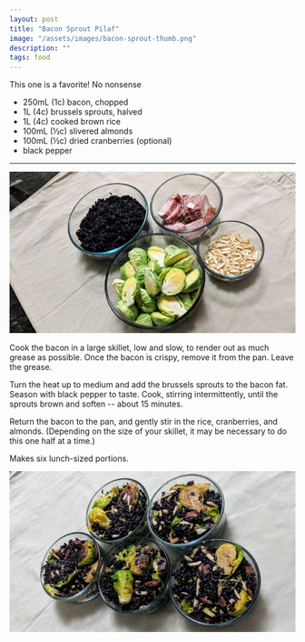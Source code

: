 ```yaml
---
layout: post
title: "Bacon Sprout Pilaf"
image: "/assets/images/bacon-sprout-thumb.png"
description: ""
tags: food
---
```


This one is a favorite! No nonsense




- 250mL (1c) bacon, chopped
- 1L (4c) brussels sprouts, halved
- 1L (4c) cooked brown rice
- 100mL (½c) slivered almonds
- 100mL (½c) dried cranberries (optional)
- black pepper

---

![Bacon Sprout Pilaf Ingredients](/assets/images/bacon-sprout-ingredients-16x9.png)

Cook the bacon in a large skillet, low and slow, to render out as much grease as possible. Once the bacon is crispy, remove it from the pan. Leave the grease.

Turn the heat up to medium and add the brussels sprouts to the bacon fat. Season with black pepper to taste. Cook, stirring intermittently, until the sprouts brown and soften -- about 15 minutes.

Return the bacon to the pan, and gently stir in the rice, cranberries, and almonds. (Depending on the size of your skillet, it may be necessary to do this one half at a time.)

Makes six lunch-sized portions.

![Bacon Sprout Pilaf](/assets/images/bacon-sprout-pilaf-16x9.png)
